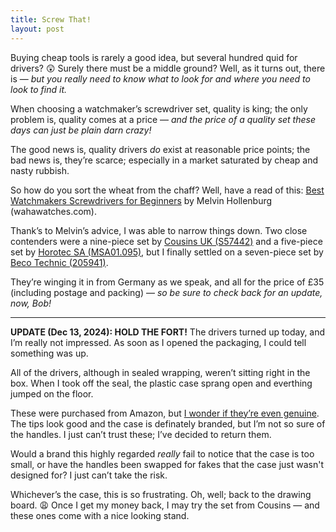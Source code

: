 ```yaml
---
title: Screw That!
layout: post
---
```


Buying cheap tools is rarely a good idea, but several hundred quid for drivers? 😲 Surely there must be a middle ground? Well, as it turns out, there is — <i>but you really need to know what to look for and where you need to look to find it.</i> 

When choosing a watchmaker’s screwdriver set, quality is king; the only problem is, quality comes at a price — <i>and the price of a quality set these days can just be plain darn crazy!</i>

The good news is, quality drivers <i>do</i> exist at reasonable price points; the bad news is, they’re scarce; especially in a market saturated by cheap and nasty rubbish. 

So how do you sort the wheat from the chaff? Well, have a read of this: [Best Watchmakers Screwdrivers for Beginners](https://wahawatches.com/best-watchmaker-screwdrivers-for-beginners/) by Melvin Hollenburg (wahawatches.com).

Thank’s to Melvin’s advice, I was able to narrow things down. Two close contenders were a nine-piece set by [Cousins UK (S57442)](https://www.cousinsuk.com/product/cousins-swiss-style-sets-rotating-stands#) and a five-piece set by [Horotec SA (MSA01.095)](https://www.amazon.co.uk/KD89-Watchmakers-Screwdrivers-Chrome-Plated-0-60-0-80-1-00-1-2-1-4/dp/B0C945P8D1), but I finally settled on a seven-piece set by [Beco Technic (205941)](https://www.beco-technic.com/en/7-screwdrivers-0-6-2-0-mm-blastic-box-with-spare-blades/205941). 

They’re winging it in from Germany as we speak, and all for the price of £35 (including postage and packing)&nbsp;— <i>so be sure to check back for an update, now, Bob!</i>

<!-- <font style="color:#555555;">
<center>
<!-- Display the countdown timer in an element -->
<!--<p id="demo"></p>
  
<script>

// Set the date we're counting down to
var countDownDate = new Date("Dec 16, 2024 13:00:00").getTime();

// Update the count down every 1 second
var x = setInterval(function() {

  // Get today's date and time
  var now = new Date().getTime();

  // Find the distance between now and the count down date
  var distance = countDownDate - now;

  // Time calculations for days, hours, minutes and seconds
  var days = Math.floor(distance / (1000 * 60 * 60 * 24));
  var hours = Math.floor((distance % (1000 * 60 * 60 * 24)) / (1000 * 60 * 60));
  var minutes = Math.floor((distance % (1000 * 60 * 60)) / (1000 * 60));
  var seconds = Math.floor((distance % (1000 * 60)) / 1000);

 // Display the result in the element with id="demo"
  document.getElementById("demo").innerHTML = "<br />" + "<u><b>🏠&nbsp;←&nbsp;" + days + "d&nbsp;" + hours + "h&nbsp;"
  + minutes + "m&nbsp;" + seconds + "s&nbsp;" + "←&nbsp;🚚</u></b>" + "<br />" + "(due Dec 16, 2024)" + "<br />";
  
  // If the count down is finished, write some text 
  if (distance < 0) {
    clearInterval(x);
    document.getElementById("demo").innerHTML = "";
  }
}, 1000);
</script>

</center>
</font> -->

<hr>

<b>UPDATE (Dec 13, 2024): HOLD THE FORT!</b> The drivers turned up today, and I’m really not impressed. As soon as I opened the packaging, I could tell something was up.

All of the drivers, although in sealed wrapping, weren’t sitting right in the box. When I took off the seal, the plastic case sprang open and everthing jumped on the floor. 

These were purchased from Amazon, but [I wonder if they’re even genuine](https://www.nytimes.com/wirecutter/blog/amazon-counterfeit-fake-products/). The tips look good and the case is definately branded, but I’m not so sure of the handles. I just can’t trust these; I’ve decided to return them.

Would a brand this highly regarded <i>really</i> fail to notice that the case is too small, or have the handles been swapped for fakes that the case just wasn't designed for? I just can’t take the risk.

Whichever’s the case, this is so frustrating. Oh, well; back to the drawing board. 😩 Once I get my money back, I may try the set from Cousins&nbsp;— and these ones come with a nice looking stand.

<!-- <font style="color:#555555;"> -->
<center>
<!-- Display the countdown timer in an element -->
<p id="demo"></p>
  
<script>

// Set the date we're counting up from 
var countDownDate = new Date("Dec 13, 2024 15:00:00").getTime();

// Update the count down every 1 second
var x = setInterval(function() {

  // Get today's date and time
  var now = new Date().getTime();

  // Find the distance between now and the count from date
  var distance = now - countDownDate;

  // Time calculations for days, hours, minutes and seconds
  var days = Math.floor(distance / (1000 * 60 * 60 * 24));
  var hours = Math.floor((distance % (1000 * 60 * 60 * 24)) / (1000 * 60 * 60));
  var minutes = Math.floor((distance % (1000 * 60 * 60)) / (1000 * 60));
  var seconds = Math.floor((distance % (1000 * 60)) / 1000);

 // Display the result in the element with id="demo"
  document.getElementById("demo").innerHTML = "To be continued.<br /><br />" + "<b>😲&nbsp;" + days + "d&nbsp;" + hours + "h&nbsp;"
  + minutes + "m&nbsp;" + seconds + "s&nbsp;" + "😩</b>" + "<br />" + "(time since disapointment!)" + "<br />";
  
  // If the count down is finished, write some text 
  if (distance < 0) {
    clearInterval(x);
    document.getElementById("demo").innerHTML = "";
  }
}, 1000);
</script>

</center>
<!-- </font> -->
